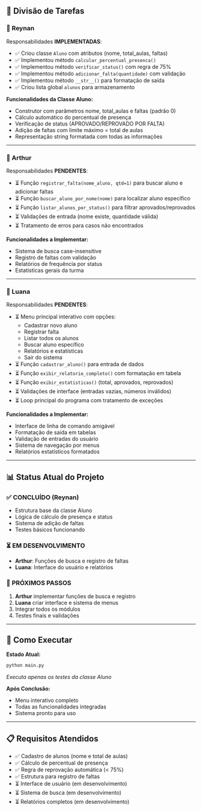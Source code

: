 ## 👥 Divisão de Tarefas

### 👤 Reynan  
Responsabilidades **IMPLEMENTADAS**:
- ✅ Criou classe `Aluno` com atributos (nome, total_aulas, faltas)
- ✅ Implementou método `calcular_percentual_presenca()`
- ✅ Implementou método `verificar_status()` com regra de 75%
- ✅ Implementou método `adicionar_falta(quantidade)` com validação
- ✅ Implementou método `__str__()` para formatação de saída
- ✅ Criou lista global `alunos` para armazenamento

**Funcionalidades da Classe Aluno:**
- Construtor com parâmetros nome, total_aulas e faltas (padrão 0)
- Cálculo automático do percentual de presença
- Verificação de status (APROVADO/REPROVADO POR FALTA)
- Adição de faltas com limite máximo = total de aulas
- Representação string formatada com todas as informações

---

### 👤 Arthur 
Responsabilidades **PENDENTES**:
- ⏳ Função `registrar_falta(nome_aluno, qtd=1)` para buscar aluno e adicionar faltas
- ⏳ Função `buscar_aluno_por_nome(nome)` para localizar aluno específico
- ⏳ Função `listar_alunos_por_status()` para filtrar aprovados/reprovados
- ⏳ Validações de entrada (nome existe, quantidade válida)
- ⏳ Tratamento de erros para casos não encontrados

**Funcionalidades a Implementar:**
- Sistema de busca case-insensitive
- Registro de faltas com validação
- Relatórios de frequência por status
- Estatísticas gerais da turma

---

### 👤 Luana
Responsabilidades **PENDENTES**:
- ⏳ Menu principal interativo com opções:
  - Cadastrar novo aluno
  - Registrar falta
  - Listar todos os alunos
  - Buscar aluno específico
  - Relatórios e estatísticas
  - Sair do sistema
- ⏳ Função `cadastrar_aluno()` para entrada de dados
- ⏳ Função `exibir_relatorio_completo()` com formatação em tabela
- ⏳ Função `exibir_estatisticas()` (total, aprovados, reprovados)
- ⏳ Validações de interface (entradas vazias, números inválidos)
- ⏳ Loop principal do programa com tratamento de exceções

**Funcionalidades a Implementar:**
- Interface de linha de comando amigável
- Formatação de saída em tabelas
- Validação de entradas do usuário
- Sistema de navegação por menus
- Relatórios estatísticos formatados

---

## 📊 Status Atual do Projeto

### ✅ **CONCLUÍDO (Reynan)**
- Estrutura base da classe Aluno
- Lógica de cálculo de presença e status
- Sistema de adição de faltas
- Testes básicos funcionando

### ⏳ **EM DESENVOLVIMENTO**
- **Arthur**: Funções de busca e registro de faltas
- **Luana**: Interface do usuário e relatórios

### 🎯 **PRÓXIMOS PASSOS**
1. **Arthur** implementar funções de busca e registro
2. **Luana** criar interface e sistema de menus
3. Integrar todos os módulos
4. Testes finais e validações

---

## 🚀 Como Executar

**Estado Atual:**
```bash
python main.py
```
*Executa apenas os testes da classe Aluno*

**Após Conclusão:**
- Menu interativo completo
- Todas as funcionalidades integradas
- Sistema pronto para uso

---

## 📋 Requisitos Atendidos

- ✅ Cadastro de alunos (nome e total de aulas)
- ✅ Cálculo de percentual de presença  
- ✅ Regra de reprovação automática (< 75%)
- ✅ Estrutura para registro de faltas
- ⏳ Interface de usuário (em desenvolvimento)
- ⏳ Sistema de busca (em desenvolvimento)
- ⏳ Relatórios completos (em desenvolvimento)

